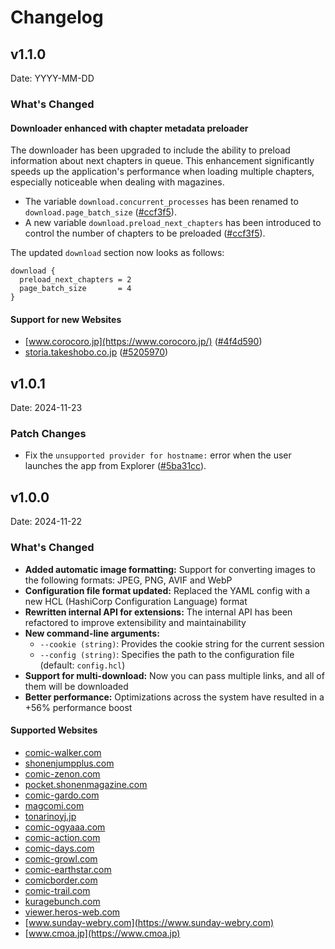 # Changelog

<!--
To add a new release, copy from this template:

## v1.X.Y

Date: YYYY-MM-DD

### What's Changed

#### Big New Feature 1

#### Big New Feature 2

### Minor Changes

### Patch Changes

-->

## v1.1.0

Date: YYYY-MM-DD

### What's Changed

#### Downloader enhanced with chapter metadata preloader

The downloader has been upgraded to include the ability to preload information about next chapters in queue. This enhancement
significantly speeds up the application's performance when loading multiple chapters, especially noticeable when dealing with magazines.

- The variable `download.concurrent_processes` has been renamed to `download.page_batch_size` ([#ccf3f5](https://github.com/sekiju/mdl/commit/ccf3f54c2f22956bd8e281593352528e5a66328f)).
- A new variable `download.preload_next_chapters` has been introduced to control the number of chapters to be preloaded ([#ccf3f5](https://github.com/sekiju/mdl/commit/ccf3f54c2f22956bd8e281593352528e5a66328f)).

The updated `download` section  now looks as follows:

```hcl
download {
  preload_next_chapters = 2
  page_batch_size       = 4
}
```

#### Support for new Websites

- [www.corocoro.jp](https://www.corocoro.jp/) ([#4f4d590](https://github.com/sekiju/mdl/commit/4f4d590d606371455b803af38007edbeec047fad))
- [storia.takeshobo.co.jp](https://storia.takeshobo.co.jp/) ([#5205970](https://github.com/sekiju/mdl/commit/520597093fb45e00602c78c78e34829df4d43284))

## v1.0.1

Date: 2024-11-23

### Patch Changes

- Fix the `unsupported provider for hostname:` error when the user launches the app from
  Explorer ([#5ba31cc](https://github.com/sekiju/mdl/commit/5ba31cc023d1abb9f92adfacb8319d2310ae2760)).

## v1.0.0

Date: 2024-11-22

### What's Changed

- **Added automatic image formatting:** Support for converting images to the following formats: JPEG, PNG, AVIF and WebP
- **Configuration file format updated:** Replaced the YAML config with a new HCL (HashiCorp Configuration Language) format
- **Rewritten internal API for extensions:** The internal API has been refactored to improve extensibility and maintainability
- **New command-line arguments:**
    - `--cookie (string)`: Provides the cookie string for the current session
    - `--config (string)`: Specifies the path to the configuration file (default: `config.hcl`)
- **Support for multi-download:** Now you can pass multiple links, and all of them will be downloaded
- **Better performance:** Optimizations across the system have resulted in a +56% performance boost

#### Supported Websites

- [comic-walker.com](https://comic-walker.com)
- [shonenjumpplus.com](https://shonenjumpplus.com)
- [comic-zenon.com](https://comic-zenon.com)
- [pocket.shonenmagazine.com](https://pocket.shonenmagazine.com)
- [comic-gardo.com](https://comic-gardo.com)
- [magcomi.com](https://magcomi.com)
- [tonarinoyj.jp](https://tonarinoyj.jp)
- [comic-ogyaaa.com](https://comic-ogyaaa.com)
- [comic-action.com](https://comic-action.com)
- [comic-days.com](https://comic-days.com)
- [comic-growl.com](https://comic-growl.com)
- [comic-earthstar.com](https://comic-earthstar.com)
- [comicborder.com](https://comicborder.com)
- [comic-trail.com](https://comic-trail.com)
- [kuragebunch.com](https://kuragebunch.com)
- [viewer.heros-web.com](https://viewer.heros-web.com)
- [www.sunday-webry.com](https://www.sunday-webry.com)
- [www.cmoa.jp](https://www.cmoa.jp)
